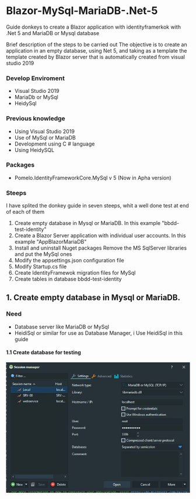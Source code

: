# Blazor-MySql-MariaDB-.Net-5
Guide donkeys to create a Blazor application with identityframerkok with .Net 5 and MariaDB or Mysql database

Brief description of the steps to be carried out
The objective is to create an application in an empty database, using Net 5, and taking as a template the template created by Blazor server that is automatically created from visual studio 2019

### Develop Enviroment
- Visual Studio 2019
- MariaDb or MySql
- HeidySql


### Previous knowledge
- Using Visual Studio 2019
- Use of MySql or MariaDB
- Development using C # language
- Using HeidySQL

### Packages 
- Pomelo.IdentityFrameworkCore.MySql v 5 (Now in Apha version)

### Steeps
I have splited the donkey guide in seven steeps, whit a well done test at end of each of them 

1. Create empty database in Mysql or MariaDB.
In this example "bbdd-test-identity"
2. Create a Blazor Server application with individual user accounts.
In this example "AppBlazorMariaDB"
3. Install and uninstall Nuget packages
Remove the MS SqlServer libraries and put the MySql ones
4. Modify the appsettings.json configuration file
5. Modify Startup.cs file
6. Create IdentityFramewok migration files for MySql
7. Create tables in database bbdd-test-identity

## 1. Create empty database in Mysql or MariaDB.

### Need
- Database server like MariaDB or MySql
- HeidiSql or similar for use as Database Manager, i Use HeidiSql in this guide

#### 1.1 Create database for testing

![HeidiSql Connec](https://github.com/vniclos/Blazor-MySql-MariaDB-.Net-5/blob/main/Images/01-MariaDBConnection.jpg?raw=true)
